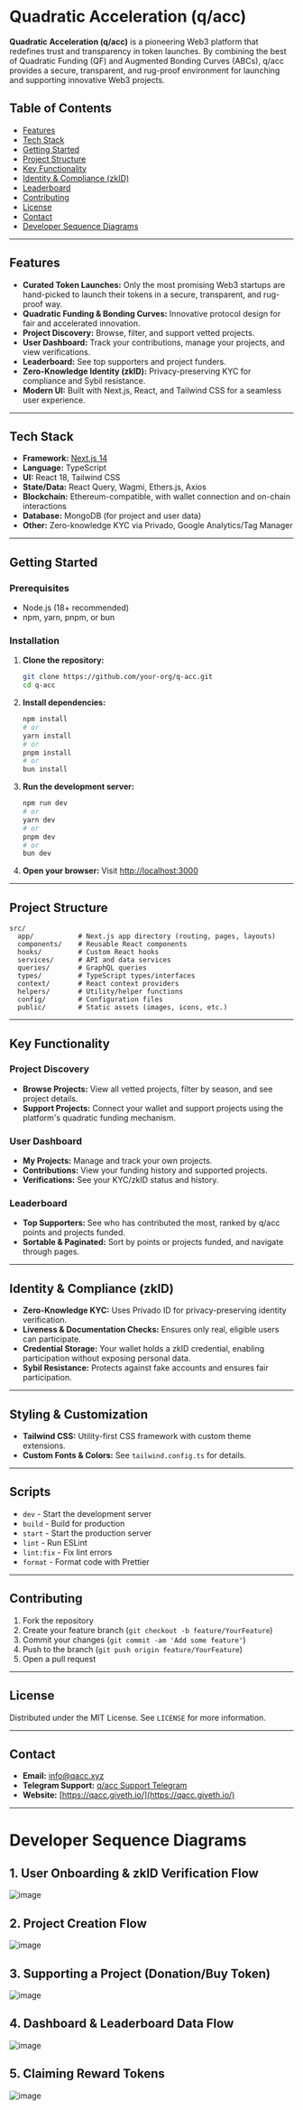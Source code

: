 # Quadratic Acceleration (q/acc)

**Quadratic Acceleration (q/acc)** is a pioneering Web3 platform that redefines trust and transparency in token launches. By combining the best of Quadratic Funding (QF) and Augmented Bonding Curves (ABCs), q/acc provides a secure, transparent, and rug-proof environment for launching and supporting innovative Web3 projects.

## Table of Contents

- [Features](#features)
- [Tech Stack](#tech-stack)
- [Getting Started](#getting-started)
- [Project Structure](#project-structure)
- [Key Functionality](#key-functionality)
- [Identity & Compliance (zkID)](#identity--compliance-zkid)
- [Leaderboard](#leaderboard)
- [Contributing](#contributing)
- [License](#license)
- [Contact](#contact)
- [Developer Sequence Diagrams](#developer-sequence-diagrams)

---

## Features

- **Curated Token Launches:** Only the most promising Web3 startups are hand-picked to launch their tokens in a secure, transparent, and rug-proof way.
- **Quadratic Funding & Bonding Curves:** Innovative protocol design for fair and accelerated innovation.
- **Project Discovery:** Browse, filter, and support vetted projects.
- **User Dashboard:** Track your contributions, manage your projects, and view verifications.
- **Leaderboard:** See top supporters and project funders.
- **Zero-Knowledge Identity (zkID):** Privacy-preserving KYC for compliance and Sybil resistance.
- **Modern UI:** Built with Next.js, React, and Tailwind CSS for a seamless user experience.

---

## Tech Stack

- **Framework:** [Next.js 14](https://nextjs.org/)
- **Language:** TypeScript
- **UI:** React 18, Tailwind CSS
- **State/Data:** React Query, Wagmi, Ethers.js, Axios
- **Blockchain:** Ethereum-compatible, with wallet connection and on-chain interactions
- **Database:** MongoDB (for project and user data)
- **Other:** Zero-knowledge KYC via Privado, Google Analytics/Tag Manager

---

## Getting Started

### Prerequisites

- Node.js (18+ recommended)
- npm, yarn, pnpm, or bun

### Installation

1. **Clone the repository:**

   ```bash
   git clone https://github.com/your-org/q-acc.git
   cd q-acc
   ```

2. **Install dependencies:**

   ```bash
   npm install
   # or
   yarn install
   # or
   pnpm install
   # or
   bun install
   ```

3. **Run the development server:**

   ```bash
   npm run dev
   # or
   yarn dev
   # or
   pnpm dev
   # or
   bun dev
   ```

4. **Open your browser:**
   Visit [http://localhost:3000](http://localhost:3000)

---

## Project Structure

```
src/
  app/           # Next.js app directory (routing, pages, layouts)
  components/    # Reusable React components
  hooks/         # Custom React hooks
  services/      # API and data services
  queries/       # GraphQL queries
  types/         # TypeScript types/interfaces
  context/       # React context providers
  helpers/       # Utility/helper functions
  config/        # Configuration files
  public/        # Static assets (images, icons, etc.)
```

---

## Key Functionality

### Project Discovery

- **Browse Projects:** View all vetted projects, filter by season, and see project details.
- **Support Projects:** Connect your wallet and support projects using the platform's quadratic funding mechanism.

### User Dashboard

- **My Projects:** Manage and track your own projects.
- **Contributions:** View your funding history and supported projects.
- **Verifications:** See your KYC/zkID status and history.

### Leaderboard

- **Top Supporters:** See who has contributed the most, ranked by q/acc points and projects funded.
- **Sortable & Paginated:** Sort by points or projects funded, and navigate through pages.

---

## Identity & Compliance (zkID)

- **Zero-Knowledge KYC:** Uses Privado ID for privacy-preserving identity verification.
- **Liveness & Documentation Checks:** Ensures only real, eligible users can participate.
- **Credential Storage:** Your wallet holds a zkID credential, enabling participation without exposing personal data.
- **Sybil Resistance:** Protects against fake accounts and ensures fair participation.

---

## Styling & Customization

- **Tailwind CSS:** Utility-first CSS framework with custom theme extensions.
- **Custom Fonts & Colors:** See `tailwind.config.ts` for details.

---

## Scripts

- `dev` - Start the development server
- `build` - Build for production
- `start` - Start the production server
- `lint` - Run ESLint
- `lint:fix` - Fix lint errors
- `format` - Format code with Prettier

---

## Contributing

1. Fork the repository
2. Create your feature branch (`git checkout -b feature/YourFeature`)
3. Commit your changes (`git commit -am 'Add some feature'`)
4. Push to the branch (`git push origin feature/YourFeature`)
5. Open a pull request

---

## License

Distributed under the MIT License. See `LICENSE` for more information.

---

## Contact

- **Email:** info@qacc.xyz
- **Telegram Support:** [q/acc Support Telegram](https://t.me/qaccsupport)
- **Website:** [https://qacc.giveth.io/](https://qacc.giveth.io/)

---

# Developer Sequence Diagrams


## 1. User Onboarding & zkID Verification Flow

![image](https://github.com/user-attachments/assets/a26b4020-a8e2-4add-a5e0-114a3a4e75d7)


## 2. Project Creation Flow

![image](https://github.com/user-attachments/assets/48b5064b-77b4-41f2-8372-5e696d6a2d6d)


## 3. Supporting a Project (Donation/Buy Token)

![image](https://github.com/user-attachments/assets/b3104de9-7859-46c6-b9a7-8482e5979738)

## 4. Dashboard & Leaderboard Data Flow

![image](https://github.com/user-attachments/assets/f08eccc9-3045-47ed-ac0f-0f2f226e829f)

## 5. Claiming Reward Tokens

![image](https://github.com/user-attachments/assets/ffdb25d9-247c-4321-99f1-814869834e31)


